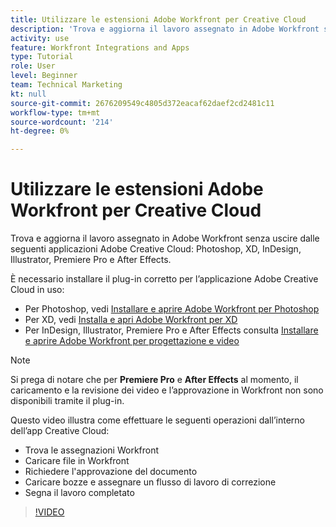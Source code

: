 ```yaml
---
title: Utilizzare le estensioni Adobe Workfront per Creative Cloud
description: 'Trova e aggiorna il lavoro assegnato in Adobe Workfront senza uscire dalle seguenti applicazioni Adobe Creative Cloud: Photoshop, XD, InDesign, Illustrator, Premiere Pro e After Effects'
activity: use
feature: Workfront Integrations and Apps
type: Tutorial
role: User
level: Beginner
team: Technical Marketing
kt: null
source-git-commit: 2676209549c4805d372eacaf62daef2cd2481c11
workflow-type: tm+mt
source-wordcount: '214'
ht-degree: 0%

---
```


# Utilizzare le estensioni Adobe Workfront per Creative Cloud

Trova e aggiorna il lavoro assegnato in Adobe Workfront senza uscire dalle seguenti applicazioni Adobe Creative Cloud: Photoshop, XD, InDesign, Illustrator, Premiere Pro e After Effects.

È necessario installare il plug-in corretto per l’applicazione Adobe Creative Cloud in uso:

* Per Photoshop, vedi [Installare e aprire Adobe Workfront per Photoshop](https://experienceleague.adobe.com/docs/workfront/using/adobe-workfront-integrations/workfront-for-creative-cloud/install-wf-cc/wf-cc-install-ps.html?)
* Per XD, vedi [Installa e apri Adobe Workfront per XD](https://experienceleague.adobe.com/docs/workfront/using/adobe-workfront-integrations/workfront-for-creative-cloud/install-wf-cc/wf-adobe-xd-install.html?)
* Per InDesign, Illustrator, Premiere Pro e After Effects consulta [Installare e aprire Adobe Workfront per progettazione e video](https://experienceleague.adobe.com/docs/workfront/using/adobe-workfront-integrations/workfront-for-creative-cloud/install-wf-cc/wf-install-cc.html?)

>[!NOTE]
>
>Si prega di notare che per **Premiere Pro** e **After Effects** al momento, il caricamento e la revisione dei video e l’approvazione in Workfront non sono disponibili tramite il plug-in.


Questo video illustra come effettuare le seguenti operazioni dall’interno dell’app Creative Cloud:

* Trova le assegnazioni Workfront
* Caricare file in Workfront
* Richiedere l&#39;approvazione del documento
* Caricare bozze e assegnare un flusso di lavoro di correzione
* Segna il lavoro completato

>[!VIDEO](https://video.tv.adobe.com/v/3415452/?quality=12)

